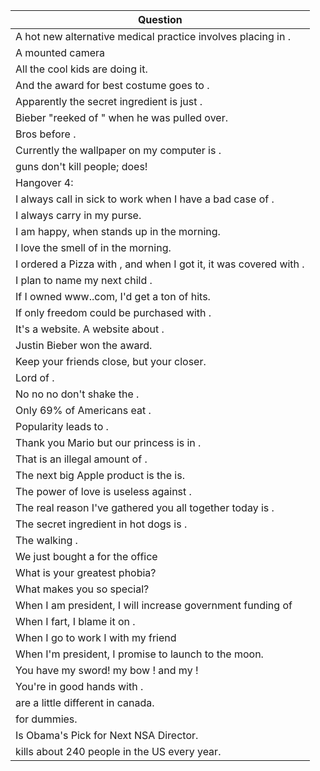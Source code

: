 Question |
--- |
A hot new alternative medical practice involves placing <BLANK> in <BLANK>. |
A <BLANK> mounted camera |
All the cool kids are doing it. |
And the award for best costume goes to <BLANK>. |
Apparently the secret ingredient is just <BLANK>. |
Bieber "reeked of <BLANK>" when he was pulled over. |
Bros before <BLANK>. |
Currently the wallpaper on my computer is <BLANK>. |
guns don't kill people; <BLANK> does! |
Hangover 4: <BLANK> |
I always call in sick to work when I have a bad case of <BLANK>. |
I always carry <BLANK> in my purse. |
I am happy, when <BLANK> stands up in the morning. |
I love the smell of <BLANK> in the morning. |
I ordered a Pizza with <BLANK>, and when I got it, it was covered with <BLANK>. |
I plan to name my next child <BLANK>. |
If I owned www.<BLANK>.com, I'd get a ton of hits. |
If only freedom could be purchased with <BLANK>. |
It's a website. A website about <BLANK>. |
Justin Bieber won the <BLANK> award. |
Keep your friends close, but your <BLANK>closer. |
Lord of <BLANK>. |
No no no don't shake the <BLANK>. |
Only 69% of Americans eat <BLANK>. |
Popularity leads to <BLANK>. |
Thank you Mario but our princess is in <BLANK>. |
That is an illegal amount of <BLANK>. |
The next big Apple product is the is<BLANK>. |
The power of love is useless against <BLANK>. |
The real reason I've gathered you all together today is <BLANK>. |
The secret ingredient in hot dogs is <BLANK>. |
The walking <BLANK>. |
We just bought a <BLANK> for the office |
What is your greatest phobia? |
What makes you so special? |
When I am president, I will increase government funding of <BLANK> |
When I fart, I blame it on <BLANK>. |
When I go to work I <BLANK> with my friend |
When I'm president, I promise to launch <BLANK> to the moon. |
You have my sword! my bow ! and my <BLANK>! |
You're in good hands with <BLANK>. |
<BLANK> are a little different in canada. |
<BLANK> for dummies. |
<BLANK> Is Obama's Pick for Next NSA Director. |
<BLANK> kills about 240 people in the US every year. |
